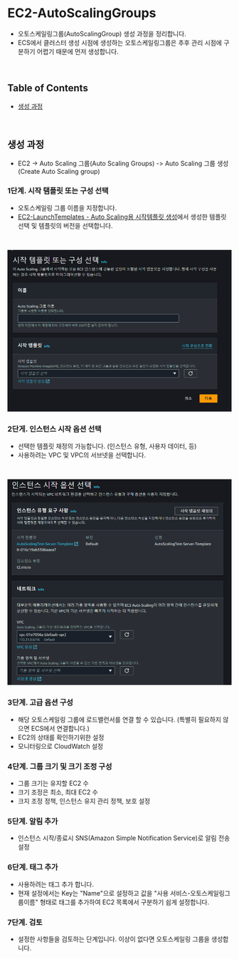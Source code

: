 # EC2-AutoScalingGroups
- 오토스케일링그룹(AutoScalingGroup) 생성 과정을 정리합니다.
- ECS에서 클러스터 생성 시점에 생성하는 오토스케일링그룹은 추후 관리 시점에 구분하기 어렵기 때문에 먼저 생성합니다.
<br>

## Table of Contents
- [생성 과정](#생성-과정)

<br>

## 생성 과정
- EC2 -> Auto Scaling 그룹(Auto Scaling Groups) -> Auto Scaling 그룹 생성(Create Auto Scaling group)

### 1단계. 시작 탬플릿 또는 구성 선택
- 오토스케일링 그룹 이름을 지정합니다.
- [EC2-LaunchTemplates - Auto Scaling용 시작템플릿 생성](./04-EC2-LaunchTemplates.md/#auto-scaling용-시작템플릿-생성)에서 생성한 템플릿 선택 및 템플릿의 버전을 선택합니다.
<br>

  ![05-EC2-AutoScalingGroups-01](./img/05-EC2-AutoScalingGroups-01.png)
</br>

### 2단게. 인스턴스 시작 옵션 선택
- 선택한 템플릿 재정의 가능합니다. (인스턴스 유형, 사용자 데이터, 등)
- 사용하려는 VPC 및 VPC의 서브넷을 선택합니다.
<br>

  ![05-EC2-AutoScalingGroups-02](./img/05-EC2-AutoScalingGroups-02.png)
</br>

### 3단계. 고급 옵션 구성
- 해당 오토스케일링 그룹에 로드밸런서를 연결 할 수 있습니다. (특별히 필요하지 않으면 ECS에서 연결합니다.)
- EC2의 상태를 확인하기위한 설정
- 모니터링으로 CloudWatch 설정

### 4단계. 그룹 크기 및 크기 조정 구성
- 그룹 크기는 유지할 EC2 수
- 크기 조정은 최소, 최대 EC2 수
- 크지 조정 정책, 인스턴스 유지 관리 정책, 보호 설정

### 5단계. 알림 추가
- 인스턴스 시작/종료시 SNS(Amazon Simple Notification Service)로 알림 전송 설정

### 6단계. 태그 추가
- 사용하려는 태그 추가 합니다.
- 현재 설정에서는 Key는 "Name"으로 설정하고 값을 "사용 서비스-오토스케일링그룹이름" 형태로 태그를 추가하여 EC2 목록에서 구분하기 쉽게 설정합니다.

### 7단계. 검토
- 설정한 사항들을 검토하는 단계입니다. 이상이 없다면 오토스케일링 그룹을 생성합니다.

